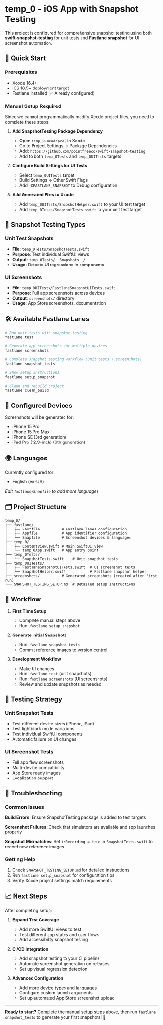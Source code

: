 # temp_0 - iOS App with Snapshot Testing

This project is configured for comprehensive snapshot testing using both **swift-snapshot-testing** for unit tests and **Fastlane snapshot** for UI screenshot automation.

## 🚀 Quick Start

### Prerequisites
- Xcode 16.4+
- iOS 18.5+ deployment target
- Fastlane installed (✅ Already configured)

### Manual Setup Required

Since we cannot programmatically modify Xcode project files, you need to complete these steps:

1. **Add SnapshotTesting Package Dependency**
   - Open `temp_0.xcodeproj` in Xcode
   - Go to Project Settings → Package Dependencies
   - Add: `https://github.com/pointfreeco/swift-snapshot-testing`
   - Add to both `temp_0Tests` and `temp_0UITests` targets

2. **Configure Build Settings for UI Tests**
   - Select `temp_0UITests` target
   - Build Settings → Other Swift Flags
   - Add `-DFASTLANE_SNAPSHOT` to Debug configuration

3. **Add Generated Files to Xcode**
   - Add `temp_0UITests/SnapshotHelper.swift` to your UI test target
   - Add `temp_0Tests/SnapshotTests.swift` to your unit test target

## 📸 Snapshot Testing Types

### Unit Test Snapshots
- **File**: `temp_0Tests/SnapshotTests.swift`
- **Purpose**: Test individual SwiftUI views
- **Output**: `temp_0Tests/__Snapshots__/`
- **Usage**: Detects UI regressions in components

### UI Screenshots 
- **File**: `temp_0UITests/FastlaneSnapshotUITests.swift`
- **Purpose**: Full app screenshots across devices
- **Output**: `screenshots/` directory
- **Usage**: App Store screenshots, documentation

## 🛠 Available Fastlane Lanes

```bash
# Run unit tests with snapshot testing
fastlane test

# Generate app screenshots for multiple devices
fastlane screenshots

# Complete snapshot testing workflow (unit tests + screenshots)
fastlane snapshot_tests

# Show setup instructions
fastlane setup_snapshot

# Clean and rebuild project
fastlane clean_build
```

## 📱 Configured Devices

Screenshots will be generated for:
- iPhone 15 Pro
- iPhone 15 Pro Max
- iPhone SE (3rd generation)
- iPad Pro (12.9-inch) (6th generation)

## 🌍 Languages

Currently configured for:
- English (en-US)

*Edit `fastlane/Snapfile` to add more languages*

## 🗂 Project Structure

```
temp_0/
├── fastlane/
│   ├── Fastfile          # Fastlane lanes configuration
│   ├── Appfile           # App identifier configuration
│   └── Snapfile          # Screenshot devices & languages
├── temp_0/
│   ├── ContentView.swift # Main SwiftUI view
│   └── temp_0App.swift   # App entry point
├── temp_0Tests/
│   └── SnapshotTests.swift    # Unit snapshot tests
├── temp_0UITests/
│   ├── FastlaneSnapshotUITests.swift  # UI screenshot tests
│   └── SnapshotHelper.swift           # Fastlane snapshot helper
├── screenshots/          # Generated screenshots (created after first run)
└── SNAPSHOT_TESTING_SETUP.md  # Detailed setup instructions
```

## 🔄 Workflow

1. **First Time Setup**
   - Complete manual steps above
   - Run: `fastlane setup_snapshot`

2. **Generate Initial Snapshots**
   - Run: `fastlane snapshot_tests`
   - Commit reference images to version control

3. **Development Workflow**
   - Make UI changes
   - Run: `fastlane test` (unit snapshots)
   - Run: `fastlane screenshots` (UI screenshots)
   - Review and update snapshots as needed

## 🎯 Testing Strategy

### Unit Snapshot Tests
- Test different device sizes (iPhone, iPad)
- Test light/dark mode variations
- Test individual SwiftUI components
- Automatic failure on UI changes

### UI Screenshot Tests
- Full app flow screenshots
- Multi-device compatibility
- App Store ready images
- Localization support

## 🚨 Troubleshooting

### Common Issues

**Build Errors**: Ensure SnapshotTesting package is added to test targets

**Screenshot Failures**: Check that simulators are available and app launches properly

**Snapshot Mismatches**: Set `isRecording = true` in `SnapshotTests.swift` to record new reference images

### Getting Help

1. Check `SNAPSHOT_TESTING_SETUP.md` for detailed instructions
2. Run `fastlane setup_snapshot` for configuration tips
3. Verify Xcode project settings match requirements

## 📈 Next Steps

After completing setup:

1. **Expand Test Coverage**
   - Add more SwiftUI views to test
   - Test different app states and user flows
   - Add accessibility snapshot testing

2. **CI/CD Integration**
   - Add snapshot testing to your CI pipeline
   - Automate screenshot generation on releases
   - Set up visual regression detection

3. **Advanced Configuration**
   - Add more device types and languages
   - Configure custom launch arguments
   - Set up automated App Store screenshot upload

---

**Ready to start?** Complete the manual setup steps above, then run `fastlane snapshot_tests` to generate your first snapshots! 🎉
